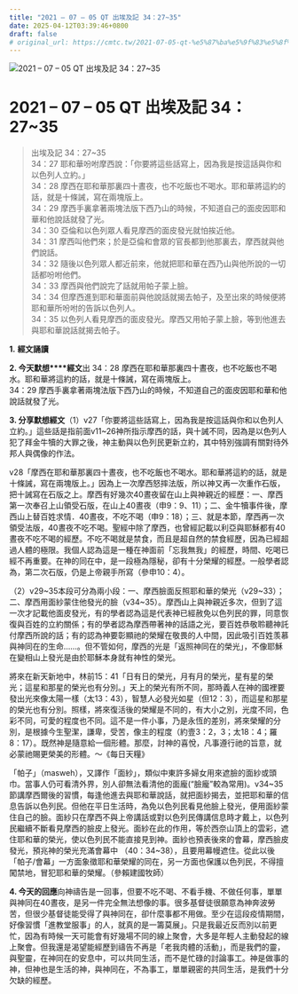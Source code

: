 ```yaml
---
title: "2021 – 07 – 05 QT 出埃及記 34：27~35"
date: 2025-04-12T03:39:46+0800
draft: false
# original_url: https://cmtc.tw/2021-07-05-qt-%e5%87%ba%e5%9f%83%e5%8f%8a%e8%a8%98-34%ef%bc%9a2735
---
```


![2021 – 07 – 05 QT 出埃及記 34：27\~35](/images/qt.jpg   "2021 – 07 – 05 QT 出埃及記 34：27\~35")

# 2021 – 07 – 05 QT 出埃及記 34：27\~35

> 出埃及記 34：27\~35  
> 34：27 耶和華吩咐摩西說：「你要將這些話寫上，因為我是按這話與你和以色列人立約。」  
> 34：28 摩西在耶和華那裏四十晝夜，也不吃飯也不喝水。耶和華將這約的話，就是十條誡，寫在兩塊版上。  
> 34：29 摩西手裏拿著兩塊法版下西乃山的時候，不知道自己的面皮因耶和華和他說話就發了光。  
> 34：30 亞倫和以色列眾人看見摩西的面皮發光就怕挨近他。  
> 34：31 摩西叫他們來；於是亞倫和會眾的官長都到他那裏去，摩西就與他們說話。  
> 34：32 隨後以色列眾人都近前來，他就把耶和華在西乃山與他所說的一切話都吩咐他們。  
> 34：33 摩西與他們說完了話就用帕子蒙上臉。  
> 34：34 但摩西進到耶和華面前與他說話就揭去帕子，及至出來的時候便將耶和華所吩咐的告訴以色列人。  
> 34：35 以色列人看見摩西的面皮發光。摩西又用帕子蒙上臉，等到他進去與耶和華說話就揭去帕子。

**1.** **經文誦讀**

**2. 今天默想****經文**出 34：28 摩西在耶和華那裏四十晝夜，也不吃飯也不喝水。耶和華將這約的話，就是十條誡，寫在兩塊版上。  
34：29 摩西手裏拿著兩塊法版下西乃山的時候，不知道自己的面皮因耶和華和他說話就發了光。

**3. 分享默想經文**（1）v27「你要將這些話寫上，因為我是按這話與你和以色列人立約。」這些話是指前面v11\~26神所指示摩西的話，與十誡不同，因為是以色列人犯了拜金牛犢的大罪之後，神主動與以色列民更新立約，其中特別強調有關對待外邦人與偶像的作法。

v28「摩西在耶和華那裏四十晝夜，也不吃飯也不喝水。耶和華將這約的話，就是十條誡，寫在兩塊版上。」因為上一次摩西怒摔法版，所以神又再一次重作石版，把十誡寫在石版之上。摩西有好幾次40晝夜留在山上與神親近的經歷：一、摩西第一次奉召上山領受石版，在山上40晝夜（申9：9、11）；二、金牛犢事件後，摩西山上替百姓求情．40晝夜，不吃不喝（申9：18）；三、就是本節，摩西再一次領受法版，40晝夜不吃不喝。聖經中除了摩西，也曾經記載以利亞與耶穌都有40晝夜不吃不喝的經歷。不吃不喝就是禁食，而且是超自然的禁食經歷，因為已經超過人體的極限。我個人認為這是一種在神面前「忘我無我」的經歷，時間、吃喝已經不再重要。在神的同在中，是一段極為隱秘，卻有十分榮耀的經歷。一般學者認為，第二次石版，仍是上帝親手所寫（參申10：4）。

（2）v29\~35本段可分為兩小段：一、摩西臉面反照耶和華的榮光（v29\~33）；二、摩西用面紗蒙住他發光的臉（v34\~35）。摩西山上與神親近多次，但到了這一次才記載他面皮發光，有的學者認為這是代表神已經赦免以色列民的罪，同意恢復與百姓的立約關係；有的學者認為摩西帶著神的話語之光，要百姓恭敬聆聽神託付摩西所說的話；有的認為神要彰顯祂的榮耀在敬畏的人中間，因此吸引百姓羡慕與神同在的生命……。但不管如何，摩西的光是「返照神同在的榮光」，不像耶穌在變相山上發光是由於耶穌本身就有神性的榮光。

將來在新天新地中，林前15：41「日有日的榮光，月有月的榮光，星有星的榮光；這星和那星的榮光也有分別。」天上的榮光有所不同，那時義人在神的國裡要發出光來像太陽一樣（太13：43），智慧人必發光如星（但12：3），而這星和那星的榮光也有分別。照樣，將來復活後的榮耀是不同的，有大小之別，光度不同，色彩不同，可愛的程度也不同。這不是一件小事，乃是永恆的差別，將來榮耀的分別，是根據今生聖潔，謙卑，受苦，像主的程度（約壹3：2，3；太18：4；羅8：17）。既然神是隨意給一個形體。那麼，討神的喜悅，凡事遵行祂的旨意，就必蒙祂賜更榮美的形體。～《每日天糧》

「帕子」（masweh），又譯作「面紗」，類似中東許多婦女用來遮臉的面紗或頭巾。當事人仍可看清外界，別人卻無法看清他的面龐(“臉龐”較為常用)。v34\~35節講摩西爾後的習慣，每逢他進去與耶和華說話，就把面紗揭去，並把耶和華的信息告訴以色列民。但他在平日生活時，為免以色列民看見他臉上發光，便用面紗蒙住自己的臉。面紗只在摩西不與上帝講話或對以色列民傳講信息時才戴上，以色列民繼續不斷看見摩西的臉皮上發光。面紗在此的作用，等於西奈山頂上的雲彩，遮住耶和華的榮光，使以色列民不能直接見到神。面紗也預表後來的會幕，摩西臉皮發光，預兆神的榮光充滿會幕中 （40：34\~38），且要用幕幔遮住。從此以後「帕子/會幕」一方面象徵耶和華榮耀的同在，另一方面也保護以色列民，不得擅闖禁地，冒犯耶和華的榮耀。（參賴建國牧師）

**4. 今天的回應**向神禱告是一回事，但要不吃不喝、不看手機、不做任何事，單單與神同在40晝夜，是另一件完全無法想像的事。很多基督徒很願意為神奔波勞苦，但很少基督徒能受得了與神同在，卻什麼事都不用做。至少在這段疫情期間，好像習慣「進教堂服事」的人，就真的是一籌莫展」。只是我最近反而別以前更忙，因為有時候一天可能會有好幾場不同的線上聚會，大多是年輕人主動發起的線上聚會。但我還是渴望能經歷到禱告不再是「老我肉體的活動」，而是我們的靈，與聖靈，在神同在的安息中，可以共同生活，而不是忙碌的討論事工。神是做事的神，但神也是生活的神，與神同在，不為事工，單單親密的共同生活，是我們十分欠缺的經歷。